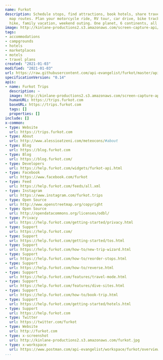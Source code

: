 ```yaml
---
name: Furkot
description: Schedule stops, find attractions, book hotels, share travel itineraries,
  map routes. Plan your motorcycle ride, RV tour, car drive, bike track, backpacking
  hike, family vacation, weekend outing. One planet, 6 continents, all roads
image: http://kinlane-productions2.s3.amazonaws.com/screen-capture-api/28581-furkot-trips.jpg
tags:
- accommodations
- campgrounds
- hotels
- marketplaces
- motels
- travel plans
created: "2021-01-03"
modified: "2021-01-03"
url: https://raw.githubusercontent.com/api-evangelist/furkot/master/apis.json
specificationVersion: "0.14"
apis:
- name: Furkot Trips
  description: ~
  image: http://kinlane-productions2.s3.amazonaws.com/screen-capture-api/28581-furkot-trips.jpg
  humanURL: https://trips.furkot.com
  baseURL: https://trips.furkot.com
  tags: []
  properties: []
include: []
x-common:
- type: Website
  url: https://trips.furkot.com
- type: About
  url: http://www.alessioatzeni.com/meteocons/#about
- type: Blog
  url: https://blog.furkot.com
- type: Blog
  url: https://blog.furkot.com/
- type: Developers
  url: https://help.furkot.com/widgets/furkot-api.html
- type: Facebook
  url: https://www.facebook.com/furkot
- type: Feed
  url: https://help.furkot.com/feeds/all.xml
- type: Instagram
  url: https://www.instagram.com/furkot.trips
- type: Open Source
  url: http://www.openstreetmap.org/copyright
- type: Open Source
  url: http://opendatacommons.org/licenses/odbl/
- type: Privacy
  url: https://help.furkot.com/getting-started/privacy.html
- type: Support
  url: https://help.furkot.com/
- type: Support
  url: https://help.furkot.com/getting-started/tos.html
- type: Support
  url: https://help.furkot.com/how-to/new-trip-wizard.html
- type: Support
  url: https://help.furkot.com/how-to/reorder-stops.html
- type: Support
  url: https://help.furkot.com/how-to/reverse.html
- type: Support
  url: https://help.furkot.com/features/travel-mode.html
- type: Support
  url: https://help.furkot.com/features/dive-sites.html
- type: Support
  url: https://help.furkot.com/how-to/book-trip.html
- type: Support
  url: https://help.furkot.com/getting-started/hotels.html
- type: Support
  url: https://help.furkot.com
- type: Twitter
  url: https://twitter.com/furkot
- type: Website
  url: http://furkot.com
- type: x-screenshot
  url: http://kinlane-productions2.s3.amazonaws.com/furkot.jpg
- type: x-workspace
  url: https://www.postman.com/api-evangelist/workspace/furkot/overview
...
```

